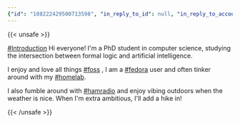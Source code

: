 ```yaml
---
{"id": "108222429500713598", "in_reply_to_id": null, "in_reply_to_account_id": null, "sensitive": false, "spoiler_text": "", "visibility": "public", "language": "en", "replies_count": 6, "reblogs_count": 6, "favourites_count": 39, "edited_at": null, "reblog": null, "application": null, "account": {"id": "108219415927856966", "username": "brozek", "acct": "brozek", "display_name": "Brandon Rozek", "url": "https://fosstodon.org/@brozek", "avatar": "https://cdn.fosstodon.org/accounts/avatars/108/219/415/927/856/966/original/bae9f46f23936e79.jpg", "avatar_static": "https://cdn.fosstodon.org/accounts/avatars/108/219/415/927/856/966/original/bae9f46f23936e79.jpg", "header": "https://fosstodon.org/headers/original/missing.png", "header_static": "https://fosstodon.org/headers/original/missing.png", "noindex": true}, "media_attachments": [], "mentions": [], "tags": [{"name": "introduction", "url": "https://fosstodon.org/tags/introduction"}, {"name": "foss", "url": "https://fosstodon.org/tags/foss"}, {"name": "fedora", "url": "https://fosstodon.org/tags/fedora"}, {"name": "homelab", "url": "https://fosstodon.org/tags/homelab"}, {"name": "hamradio", "url": "https://fosstodon.org/tags/hamradio"}], "emojis": [], "card": null, "poll": null, "syndication": "https://fosstodon.org/@brozek/108222429500713598", "date": "2022-04-30T18:27:03.588Z"}
---
```

{{< unsafe >}}
<p><a href="https://fosstodon.org/tags/Introduction" class="mention hashtag" rel="tag">#<span>Introduction</span></a> Hi everyone! I&#39;m a PhD student in computer science, studying the intersection between formal logic and artificial intelligence.</p><p>I enjoy and love all things <a href="https://fosstodon.org/tags/foss" class="mention hashtag" rel="tag">#<span>foss</span></a> , I am a <a href="https://fosstodon.org/tags/fedora" class="mention hashtag" rel="tag">#<span>fedora</span></a> user and often tinker around with my <a href="https://fosstodon.org/tags/homelab" class="mention hashtag" rel="tag">#<span>homelab</span></a>.</p><p>I also fumble around with <a href="https://fosstodon.org/tags/hamradio" class="mention hashtag" rel="tag">#<span>hamradio</span></a> and enjoy vibing outdoors when the weather is nice. When I&#39;m extra ambitious, I&#39;ll add a hike in!</p>
{{< /unsafe >}}
